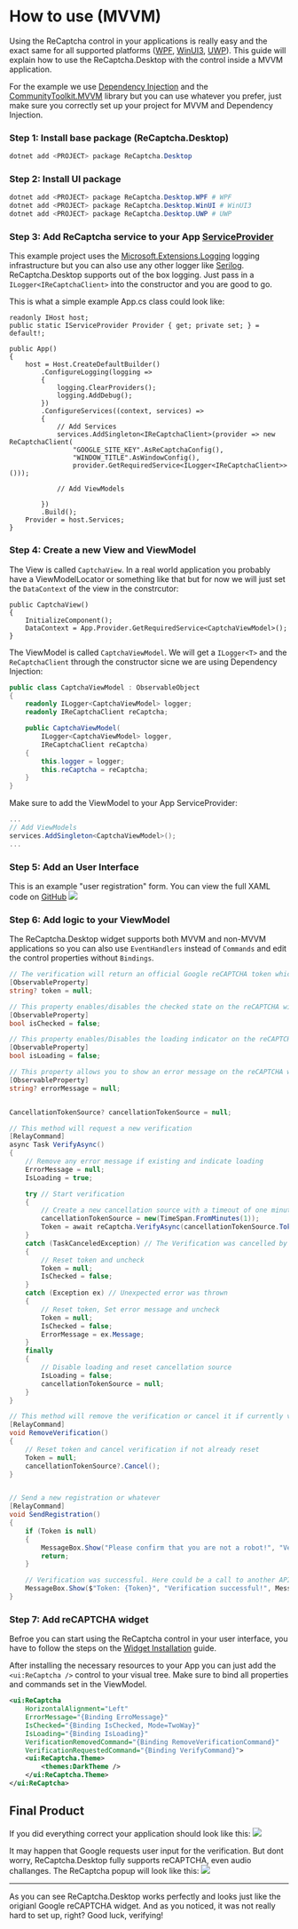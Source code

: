 # How to use (MVVM)
Using the ReCaptcha control in your applications is really easy and the exact same for all supported platforms ([WPF](https://learn.microsoft.com/en-us/dotnet/desktop/wpf), [WinUI3](https://learn.microsoft.com/en-us/windows/apps/winui/winui3/), [UWP](https://learn.microsoft.com/windows/uwp/)). This guide will explain how to use the ReCaptcha.Desktop with the control inside a MVVM application.

For the example we use [Dependency Injection](https://learn.microsoft.com/dotnet/core/extensions/dependency-injection) and the [CommunityToolkit.MVVM](https://learn.microsoft.com/dotnet/communitytoolkit/mvvm/) library but you can use whatever you prefer, just make sure you correctly set up your project for MVVM and Dependency Injection.

### Step 1: Install base package (ReCaptcha.Desktop)
```powershell
dotnet add <PROJECT> package ReCaptcha.Desktop
```

### Step 2: Install UI package
```powershell
dotnet add <PROJECT> package ReCaptcha.Desktop.WPF # WPF
dotnet add <PROJECT> package ReCaptcha.Desktop.WinUI # WinUI3
dotnet add <PROJECT> package ReCaptcha.Desktop.UWP # UWP
```

### Step 3: Add ReCaptcha service to your App [ServiceProvider](https://learn.microsoft.com/dotnet/api/microsoft.extensions.dependencyinjection.serviceprovider)

This example project uses the [Microsoft.Extensions.Logging](https://learn.microsoft.com/en-us/dotnet/core/extensions/logging) logging infrastructure but you can also use any other logger like [Serilog](https://serilog.net/). ReCaptcha.Desktop supports out of the box logging. Just pass in a `ILogger<IReCaptchaClient>` into the constructor and you are good to go.

This is what a simple example App.cs class could look like:
```cs{15-18}
readonly IHost host;
public static IServiceProvider Provider { get; private set; } = default!;

public App()
{
    host = Host.CreateDefaultBuilder()
        .ConfigureLogging(logging =>
        {
            logging.ClearProviders();
            logging.AddDebug();
        })
        .ConfigureServices((context, services) =>
        {
            // Add Services
            services.AddSingleton<IReCaptchaClient>(provider => new ReCaptchaClient(
                "GOOGLE_SITE_KEY".AsReCaptchaConfig(),
                "WINDOW_TITLE".AsWindowConfig(),
                provider.GetRequiredService<ILogger<IReCaptchaClient>>()));

            // Add ViewModels

        })
        .Build();
    Provider = host.Services;
}
```

### Step 4: Create a new View and ViewModel

The View is called `CaptchaView`. In a real world application you probably have a ViewModelLocator or something like that but for now we will just set the `DataContext` of the view in the constrcutor:
```cs{4}
public CaptchaView()
{
    InitializeComponent();
    DataContext = App.Provider.GetRequiredService<CaptchaViewModel>();
}
```

The ViewModel is called `CaptchaViewModel`. We will get a `ILogger<T>` and the `ReCaptchaClient` through the constructor sicne we are using Dependency Injection:
```cs
public class CaptchaViewModel : ObservableObject
{
    readonly ILogger<CaptchaViewModel> logger;
    readonly IReCaptchaClient reCaptcha;

    public CaptchaViewModel(
        ILogger<CaptchaViewModel> logger,
        IReCaptchaClient reCaptcha)
    {
        this.logger = logger;
        this.reCaptcha = reCaptcha;
    }
}
```
Make sure to add the ViewModel to your App ServiceProvider:
```cs
...
// Add ViewModels
services.AddSingleton<CaptchaViewModel>();
...
```

### Step 5: Add an User Interface
This is an example "user registration" form. You can view the full XAML code on [GitHub](https://github.com/IcySnex/ReCaptcha.Desktop/tree/main/Samples/SimpleExampleMVVM/Views/CaptchaView.xaml)
![](/guide/how-to-use/userinterface.gif)

### Step 6: Add logic to your ViewModel
The ReCaptcha.Desktop widget supports both MVVM and non-MVVM applications so you can also use `EventHandlers` instead of `Commands` and edit the control properties without `Bindings`.
```cs
// The verification will return an official Google reCAPTCHA token which could be used to verify other Google services
[ObservableProperty]
string? token = null;

// This property enables/disables the checked state on the reCAPTCHA widget
[ObservableProperty]
bool isChecked = false;

// This property enables/Disables the loading indicator on the reCAPTCHA widget
[ObservableProperty]
bool isLoading = false;

// This property allows you to show an error message on the reCAPTCHA widget. null if no error
[ObservableProperty]
string? errorMessage = null;


CancellationTokenSource? cancellationTokenSource = null;

// This method will request a new verification
[RelayCommand]
async Task VerifyAsync()
{
    // Remove any error message if existing and indicate loading
    ErrorMessage = null;
    IsLoading = true;

    try // Start verification
    {
        // Create a new cancellation source with a timeout of one minute
        cancellationTokenSource = new(TimeSpan.FromMinutes(1));
        Token = await reCaptcha.VerifyAsync(cancellationTokenSource.Token);
    }
    catch (TaskCanceledException) // The Verification was cancelled by the user or it timed out
    {
        // Reset token and uncheck
        Token = null;
        IsChecked = false;
    }
    catch (Exception ex) // Unexpected error was thrown
    {
        // Reset token, Set error message and uncheck
        Token = null;
        IsChecked = false;
        ErrorMessage = ex.Message;
    }
    finally
    {
        // Disable loading and reset cancellation source
        IsLoading = false;
        cancellationTokenSource = null;
    }
}

// This method will remove the verification or cancel it if currently verificating
[RelayCommand]
void RemoveVerification()
{
    // Reset token and cancel verification if not already reset
    Token = null;
    cancellationTokenSource?.Cancel();
}


// Send a new registration or whatever
[RelayCommand]
void SendRegistration()
{
    if (Token is null)
    {
        MessageBox.Show("Please confirm that you are not a robot!", "Verification failed!", MessageBoxButton.OK, MessageBoxImage.Error);
        return;
    }

    // Verification was successful. Here could be a call to another API which requires an official Google reCAPTCHA token
    MessageBox.Show($"Token: {Token}", "Verification successful!", MessageBoxButton.OK, MessageBoxImage.Information);
}
```

### Step 7: Add reCAPTCHA widget
Befroe you can start using the ReCaptcha control in your user interface, you have to follow the steps on the [Widget Installation](/ReCaptcha.Desktop/guide/widget.html#installation) guide.

After installing the necessary resources to your App you can just add the `<ui:ReCaptcha />` control to your visual tree. Make sure to bind all properties and commands set in the ViewModel.
```xml
<ui:ReCaptcha
    HorizontalAlignment="Left"
    ErrorMessage="{Binding ErroMessage}"
    IsChecked="{Binding IsChecked, Mode=TwoWay}"
    IsLoading="{Binding IsLoading}"
    VerificationRemovedCommand="{Binding RemoveVerificationCommand}"
    VerificationRequestedCommand="{Binding VerifyCommand}">
    <ui:ReCaptcha.Theme>
        <themes:DarkTheme />
    </ui:ReCaptcha.Theme>
</ui:ReCaptcha>
```

## Final Product
If you did everything correct your application should look like this:
![](/guide/how-to-use/finished.gif)

It may happen that Google requests user input for the verification. But dont worry, ReCaptcha.Desktop fully supports reCAPTCHA, even audio challanges. The ReCaptcha popup will look like this:
![](/guide/how-to-use/finished-user.gif)

---

As you can see ReCaptcha.Desktop works perfectly and looks just like the origianl Google reCAPTCHA widget. And as you noticed, it was not really hard to set up, right? Good luck, verifying!